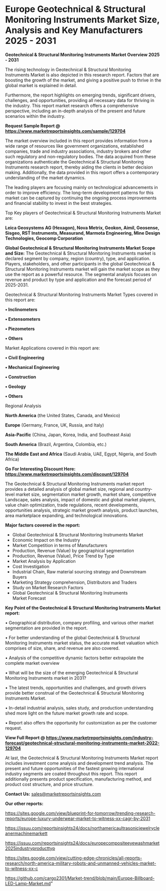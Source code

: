 # Europe Geotechnical & Structural Monitoring Instruments Market Size, Analysis and Key Manufacturers 2025 - 2031

<Strong> Geotechnical & Structural Monitoring Instruments Market Overview 2025 - 2031</strong>

The rising technology in Geotechnical & Structural Monitoring Instruments Market is also depicted in this research report. Factors that are boosting the growth of the market, and giving a positive push to thrive in the global market is explained in detail.

Furthermore, the report highlights on emerging trends, significant drivers, challenges, and opportunities, providing all necessary data for thriving in the industry. This report market research offers a comprehensive perspective, including an in-depth analysis of the present and future scenarios within the industry.

<strong>Request Sample Report @ <a href=https://www.marketreportsinsights.com/sample/129704>https://www.marketreportsinsights.com/sample/129704</a></strong>

The market overview included in this report provides information from a wide range of resources like government organizations, established companies, trade and industry associations, industry brokers and other such regulatory and non-regulatory bodies. The data acquired from these organizations authenticate the Geotechnical & Structural Monitoring Instruments research report, thereby aiding the clients in better decision making. Additionally, the data provided in this report offers a contemporary understanding of the market dynamics.

The leading players are focusing mainly on technological advancements in order to improve efficiency. The long-term development patterns for this market can be captured by continuing the ongoing process improvements and financial stability to invest in the best strategies.

Top Key players of Geotechnical & Structural Monitoring Instruments Market are:

<strong>Leica Geosystems AG (Hexagon), Nova Metrix, Geokon, Aimil, Geosense, Sisgeo, RST Instruments, Measurand, Marmota Engineering, Mine Design Technologies, Geocomp Corporation</strong>

<strong><b>Global Geotechnical & Structural Monitoring Instruments Market Scope and Size:</b></strong>
The Geotechnical & Structural Monitoring Instruments market is declared segment by company, region (country), type, and application. Players, stakeholders, and other participants in the global Geotechnical & Structural Monitoring Instruments market will gain the market scope as they use the report as a powerful resource. The segmental analysis focuses on revenue and product by type and application and the forecast period of 2025-2031.

Geotechnical & Structural Monitoring Instruments Market Types covered in this report are:

<strong>• Inclinometers

• Extensometers

• Piezometers

• Others</strong>

Market Applications covered in this report are:

<strong>• Civil Engineering

• Mechanical Engineering

• Construction

• Geology

• Others</strong> 

Regional Analysis

<strong>North America</strong> (the United States, Canada, and Mexico)

<strong>Europe</strong> (Germany, France, UK, Russia, and Italy)

<strong>Asia-Pacific</strong> (China, Japan, Korea, India, and Southeast Asia)

<strong>South America</strong> (Brazil, Argentina, Colombia, etc.)

<strong>The Middle East and Africa</strong> (Saudi Arabia, UAE, Egypt, Nigeria, and South Africa)

<strong>Go For Interesting Discount Here: <a href=https://www.marketreportsinsights.com/discount/129704>https://www.marketreportsinsights.com/discount/129704</a></strong>

The Geotechnical & Structural Monitoring Instruments market report provides a detailed analysis of global market size, regional and country-level market size, segmentation market growth, market share, competitive Landscape, sales analysis, impact of domestic and global market players, value chain optimization, trade regulations, recent developments, opportunities analysis, strategic market growth analysis, product launches, area marketplace expanding, and technological innovations.

<strong><b>Major factors covered in the report:</b></strong>
<ul>
  <li>Global Geotechnical & Structural Monitoring Instruments Market </li>
  <li>Economic Impact on the Industry</li>
  <li>Market Competition in terms of Manufacturers</li>
  <li>Production, Revenue (Value) by geographical segmentation</li>
  <li>Production, Revenue (Value), Price Trend by Type</li>
  <li>Market Analysis by Application</li>
  <li>Cost Investigation</li>
  <li>Industrial Chain, Raw material sourcing strategy and Downstream Buyers</li>
  <li>Marketing Strategy comprehension, Distributors and Traders</li>
  <li>Study on Market Research Factors</li>
  <li>Global Geotechnical & Structural Monitoring Instruments Market Forecast</li>
</ul>

<strong><b>Key Point of the Geotechnical & Structural Monitoring Instruments Market report:</b></strong>

• Geographical distribution, company profiling, and various other market segmentation are provided in the report.

• For better understanding of the global Geotechnical & Structural Monitoring Instruments market status, the accurate market valuation which comprises of size, share, and revenue are also covered.

• Analysis of the competitive dynamic factors better extrapolate the complete market overview

• What will be the size of the emerging Geotechnical & Structural Monitoring Instruments market in 2031?

• The latest trends, opportunities and challenges, and growth drivers provide better construal of the Geotechnical & Structural Monitoring Instruments Market.

• In-detail industrial analysis, sales study, and production understanding shed more light on the future market growth rate and scope.

• Report also offers the opportunity for customization as per the customer request.

<strong><b>View Full Report @ <a href=https://www.marketreportsinsights.com/industry-forecast/geotechnical-structural-monitoring-instruments-market-2022-129704>https://www.marketreportsinsights.com/industry-forecast/geotechnical-structural-monitoring-instruments-market-2022-129704</a></b></strong>


At last, the Geotechnical & Structural Monitoring Instruments Market report includes investment come analysis and development trend analysis. The present and future opportunities of the fastest growing international industry segments are coated throughout this report. This report additionally presents product specification, manufacturing method, and product cost structure, and price structure.

<strong>Contact Us:</strong>
sales@marketreportsinsights.com

<strong>Our other reports:</strong>

<a href=https://sites.google.com/view/blueprint-for-tomorrow/trending-research-reports/europe-luxury-underwear-market-to-witness-xx-cagr-by-2031>https://sites.google.com/view/blueprint-for-tomorrow/trending-research-reports/europe-luxury-underwear-market-to-witness-xx-cagr-by-2031</a>

<a href=https://issuu.com/reportsinsights24/docs/northamericaultrasonicjewelrycleanermachinemarkett>https://issuu.com/reportsinsights24/docs/northamericaultrasonicjewelrycleanermachinemarkett</a>

<a href=https://issuu.com/reportsinsights24/docs/europecompositeeyewashmarket2025industryproducttyp>https://issuu.com/reportsinsights24/docs/europecompositeeyewashmarket2025industryproducttyp</a>

<a href=https://sites.google.com/view/cutting-edge-chronicles/all-reports-research/north-america-military-robots-and-unmanned-vehicles-market-to-witness-xx-c>https://sites.google.com/view/cutting-edge-chronicles/all-reports-research/north-america-military-robots-and-unmanned-vehicles-market-to-witness-xx-c</a>

<a href=https://github.com/cargo2301/Market-trend/blob/main/Europe-Billboard-LED-Lamp-Market.md>https://github.com/cargo2301/Market-trend/blob/main/Europe-Billboard-LED-Lamp-Market.md</a>"
